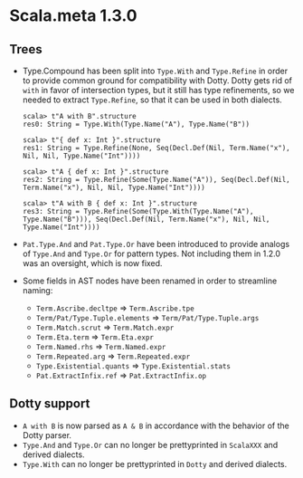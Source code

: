 # Scala.meta 1.3.0

## Trees

  * Type.Compound has been split into `Type.With` and `Type.Refine` in order to provide common ground for compatibility with Dotty. Dotty gets rid of `with` in favor of intersection types, but it still has type refinements, so we needed to extract `Type.Refine`, so that it can be used in both dialects.

    ```
    scala> t"A with B".structure
    res0: String = Type.With(Type.Name("A"), Type.Name("B"))

    scala> t"{ def x: Int }".structure
    res1: String = Type.Refine(None, Seq(Decl.Def(Nil, Term.Name("x"), Nil, Nil, Type.Name("Int"))))

    scala> t"A { def x: Int }".structure
    res2: String = Type.Refine(Some(Type.Name("A")), Seq(Decl.Def(Nil, Term.Name("x"), Nil, Nil, Type.Name("Int"))))

    scala> t"A with B { def x: Int }".structure
    res3: String = Type.Refine(Some(Type.With(Type.Name("A"), Type.Name("B"))), Seq(Decl.Def(Nil, Term.Name("x"), Nil, Nil, Type.Name("Int"))))
    ```

  * `Pat.Type.And` and `Pat.Type.Or` have been introduced to provide analogs of `Type.And` and `Type.Or` for pattern types. Not including them in 1.2.0 was an oversight, which is now fixed.

  * Some fields in AST nodes have been renamed in order to streamline naming:
    * `Term.Ascribe.decltpe` => `Term.Ascribe.tpe`
    * `Term/Pat/Type.Tuple.elements` => `Term/Pat/Type.Tuple.args`
    * `Term.Match.scrut` => `Term.Match.expr`
    * `Term.Eta.term` => `Term.Eta.expr`
    * `Term.Named.rhs` => `Term.Named.expr`
    * `Term.Repeated.arg` => `Term.Repeated.expr`
    * `Type.Existential.quants` => `Type.Existential.stats`
    * `Pat.ExtractInfix.ref` => `Pat.ExtractInfix.op`

## Dotty support

  * `A with B` is now parsed as `A & B` in accordance with the behavior of the Dotty parser.
  * `Type.And` and `Type.Or` can no longer be prettyprinted in `ScalaXXX` and derived dialects.
  * `Type.With` can no longer be prettyprinted in `Dotty` and derived dialects.
